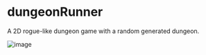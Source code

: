 # dungeonRunner
A 2D rogue-like dungeon game with a random generated dungeon.

![image](https://github.com/spheppner/dungeonRunner/blob/master/screenshot1.png)
